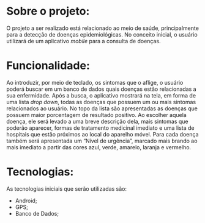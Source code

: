 # Sobre o projeto:
O projeto a ser realizado está relacionado ao meio de saúde, principalmente para a detecção de doenças epidemiológicas. No conceito inicial, o usuário utilizará de um aplicativo _mobile_ para a consulta de doenças. 

# Funcionalidade:
Ao introduzir, por meio de teclado, os sintomas que o aflige, o usuário poderá buscar em um banco de dados quais doenças estão relacionadas a sua enfermidade. Após a busca, o aplicativo mostrará na tela, em forma de uma lista _drop down_, todas as doenças que possuem um ou mais sintomas relacionados ao usuário. No topo da lista são apresentadas as doenças que possuem maior porcentagem de resultado positivo. Ao escolher aquela doença, ele será levado a uma breve descrição dela, mais sintomas que poderão aparecer, formas de tratamento medicinal imediato e uma lista de hospitais que estão próximos ao local do aparelho móvel. Para cada doença também será apresentada um “Nível de urgência”, marcado mais brando ao mais imediato a partir das cores azul, verde, amarelo, laranja e vermelho.

# Tecnologias:
As tecnologias iniciais que serão utilizadas são:
- Android;
- GPS;
- Banco de Dados;
